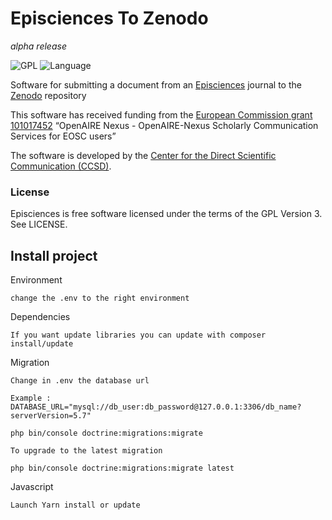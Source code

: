 # Episciences To Zenodo

*alpha release*

![GPL](https://img.shields.io/github/license/CCSDForge/episciences)
![Language](https://img.shields.io/github/languages/top/CCSDForge/episciences)


Software for submitting a document from an [Episciences](https://www.episciences.org/) journal to the [Zenodo](https://zenodo.org/) repository


This software has received funding from the [European Commission grant 101017452](https://www.episciences.org/page/Episciences) “OpenAIRE Nexus - OpenAIRE-Nexus Scholarly Communication Services for EOSC users”


The software is developed by the [Center for the Direct Scientific Communication (CCSD)](https://www.ccsd.cnrs.fr/en/).

### License
Episciences is free software licensed under the terms of the GPL Version 3. See LICENSE.


## Install project

Environment
```
change the .env to the right environment
```


Dependencies
```
If you want update libraries you can update with composer install/update
```

Migration
```
Change in .env the database url 

Example : DATABASE_URL="mysql://db_user:db_password@127.0.0.1:3306/db_name?serverVersion=5.7"

php bin/console doctrine:migrations:migrate

To upgrade to the latest migration

php bin/console doctrine:migrations:migrate latest
```

Javascript
```
Launch Yarn install or update
```



